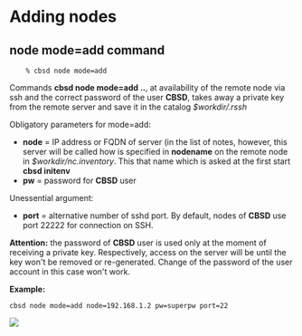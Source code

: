 # Adding nodes

## node mode=add command

```
	% cbsd node mode=add
```

Commands **cbsd node mode=add ..**, at availability of the remote node via ssh and the correct password of the user **CBSD**, takes away a private key from the remote server and save it in the catalog _$workdir/.rssh_

Obligatory parameters for mode=add:

- **node** = IP address or FQDN of server (in the list of notes, however, this server will be called how is specified in **nodename** on the remote node in _$workdir/nc.inventory_. This that name which is asked at the first start **cbsd initenv**
- **pw** = password for **CBSD** user

Unessential argument:

- **port** = alternative number of sshd port. By default, nodes of **CBSD** use port 22222 for connection on SSH.

**Attention:** the password of **CBSD** user is used only at the moment of receiving a private key. Respectively, access on the server will be until the key won't be removed or re-generated. Change of the password of the user account in this case won't work.

**Example:**

```
cbsd node mode=add node=192.168.1.2 pw=superpw port=22
```

![](http://www.bsdstore.ru/img/nodeadd1.png)


